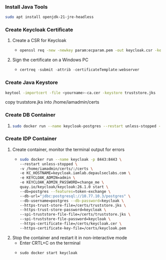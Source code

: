 ### Install Java Tools
```bash
sudo apt install openjdk-21-jre-headless
```

### Create Keycloak Certificate

1. Create a CSR for Keycloak
    - ```bash
      openssl req -new -newkey param:ecparam.pem -out keycloak.csr -keyout keycloak.pem -addext subjectAltName=DNS.1:keycloak.iamlab.depaulseclabs.com -nodes
        ```
2. Sign the certificate on a Windows PC
    - ```powershell
      certreq -submit -attrib -certificateTemplate:webserver
      ```
### Create Java Keystore
```bash
keytool -importcert -file <yourname>-ca.cer -keystore truststore.jks
```
copy truststore.jks into /home/iamadmin/certs

### Create DB Container
1. ```bash
   sudo docker run --name keycloak-postgres --restart unless-stopped -e POSTGRES_PASSWORD=keycloak -p 5432:5432 -d postgres
   ```

### Create IDP Container
1. Create container, monitor the terminal output for errors
    - ```bash
      sudo docker run --name keycloak -p 8443:8443 \
      --restart unless-stopped \
      -v /home/iamadmin/certs/:/certs \
      -e KC_HOSTNAME=keycloak.iamlab.depaulseclabs.com \
      -e KEYCLOAK_ADMIN=admin \
      -e KEYCLOAK_ADMIN_PASSWORD=change_me \
      quay.io/keycloak/keycloak:26.1.0 start \
      --db=postgres --features=token-exchange \
      --db-url="jdbc:postgresql://10.77.10.3/postgres" \
      --db-username=postgres --db-password=keycloak \
      --https-trust-store-file=/certs/truststore.jks \
      --https-trust-store-password=keycloak \
      --spi-truststore-file-file=/certs/truststore.jks \
      --spi-truststore-file-password=keycloak \
      --https-certificate-file=/certs/keycloak.cer \
      --https-certificate-key-file=/certs/keycloak.pem
      ```
2. Stop the container and restart it in non-interactive mode
    - Enter CRTL+C on the terminal
    - ```
      sudo docker start keycloak
      ```
